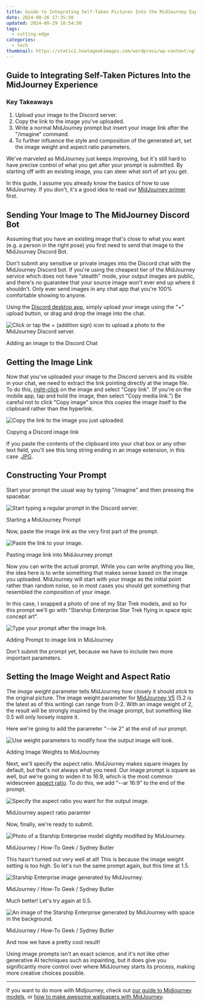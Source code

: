 ```yaml
---
title: Guide to Integrating Self-Taken Pictures Into the MidJourney Experience
date: 2024-08-26 17:35:50
updated: 2024-08-29 10:54:50
tags:
  - cutting-edge
categories:
  - tech
thumbnail: https://static1.howtogeekimages.com/wordpress/wp-content/uploads/2023/07/mj-image-prompt.png
---
```


## Guide to Integrating Self-Taken Pictures Into the MidJourney Experience

### Key Takeaways

1. Upload your image to the Discord server.
2. Copy the link to the image you've uploaded.
3. Write a normal MidJourney prompt but insert your image link after the "/imagine" command.
4. To further influence the style and composition of the generated art, set the image weight and aspect ratio parameters.

 We've marveled as MidJourney just keeps improving, but it's still hard to have precise control of what you get after your prompt is submitted. By starting off with an existing image, you can steer what sort of art you get.

 In this guide, I assume you already know the basics of how to use MidJourney. If you don't, it's a good idea to read our [MidJourney primer](https://howto.techidaily.com/google-play-services-wont-update-12-fixes-are-here-on-motorola-moto-g73-5g-drfone-by-drfone-fix-android-problems-fix-android-problems/) first.

##  Sending Your Image to The MidJourney Discord Bot

 Assuming that you have an existing image that's close to what you want (e.g. a person in the right pose) you first need to send that image to the MidJourney Discord Bot.

 Don't submit any sensitive or private images into the Discord chat with the MidJourney Discord bot. If you're using the cheapest tier of the MidJourney service which does not have "stealth" mode, your output images are public, and there's no guarantee that your source image won't ever end up where it shouldn't. Only ever send images in any chat app that you're 100% comfortable showing to anyone.

 Using the [Discord desktop app](https://extra-lessons.techidaily.com/best-of-the-best-ultimate-list-of-gopro-casings-for-2024/), simply upload your image using the "+" upload button, or drag and drop the image into the chat.

![Click or tap the + (addition sign) icon to upload a photo to the MidJourney Discord server.](https://static1.howtogeekimages.com/wordpress/wp-content/uploads/2023/07/screenshot-2023-07-27-at-13-36-21.png) 

Adding an image to the Discord Chat

##  Getting the Image Link

 Now that you've uploaded your image to the Discord servers and its visible in your chat, we need to extract the link pointing directly at the image file. To do this, [right-click](https://desktop-recording.techidaily.com/updated-the-art-of-recording-fun-6-techniques-to-document-minecraft-for-2024/) on the image and select "Copy link". (If you're on the mobile app, tap and hold the image, then select "Copy media link.") Be careful not to click "Copy image" since this copies the image itself to the clipboard rather than the hyperlink.

![Copy the link to the image you just uploaded.](https://static1.howtogeekimages.com/wordpress/wp-content/uploads/2023/07/screenshot-2023-07-27-at-14-15-22.png) 

Copying a Discord image link

 If you paste the contents of the clipboard into your chat box or any other text field, you'll see this long string ending in an image extension, in this case .[JPG](https://change-location.techidaily.com/ways-to-trade-pokemon-go-from-far-away-on-vivo-y27s-drfone-by-drfone-virtual-android/).

##  Constructing Your Prompt

 Start your prompt the usual way by typing "/imagine" and then pressing the spacebar.

![Start typing a regular prompt in the Discord server.](https://static1.howtogeekimages.com/wordpress/wp-content/uploads/2023/07/screenshot-2023-07-27-at-13-36-28.png) 

Starting a MidJourney Prompt

 Now, paste the image link as the very first part of the prompt.

![Paste the link to your image.](https://static1.howtogeekimages.com/wordpress/wp-content/uploads/2023/07/screenshot-2023-07-27-at-13-36-31.png) 

Pasting image link into MidJourney prompt

 Now you can write the actual prompt. While you can write anything you like, the idea here is to write something that makes sense based on the image you uploaded. MidJourney will start with your image as the initial point rather than random noise, so in most cases you should get something that resembled the composition of your image.

 In this case, I snapped a photo of one of my Star Trek models, and so for this prompt we'll go with "Starship Enterprise Star Trek flying in space epic concept art".

![Type your prompt after the image link.](https://static1.howtogeekimages.com/wordpress/wp-content/uploads/2023/07/screenshot-2023-07-27-at-13-36-46.png) 

Adding Prompt to image link in MidJourney

 Don't submit the prompt yet, because we have to include two more important parameters.

##  Setting the Image Weight and Aspect Ratio

 The _image weight_ parameter tells MidJourney how closely it should stick to the original picture. The image weight parameter for [MidJourney V5](https://instagram-clips.techidaily.com/2024-approved-visual-storytelling-on-social-media-crafting-an-effective-plan/) (5.2 is the latest as of this writing) can range from 0-2\. With an image weight of 2, the result will be strongly inspired by the image prompt, but something like 0.5 will only loosely inspire it.

 Here we're going to add the parameter "--iw 2" at the end of our prompt.

![Use weight parameters to modify how the output image will look.](https://static1.howtogeekimages.com/wordpress/wp-content/uploads/2023/07/screenshot-2023-07-27-at-13-36-52.png) 

Adding Image Weights to MidJourney

 Next, we'll specify the aspect ratio. MidJourney makes square images by default, but that's not always what you need. Our image prompt is square as well, but we're going to widen it to 16:9, which is the most common widescreen [aspect ratio](https://youtube-lab.techidaily.com/gateway-to-youtube-entrepreneurship-the-best-10-easy-to-create-channels/). To do this, we add "--ar 16:9" to the end of the prompt.

![Specify the aspect ratio you want for the output image.](https://static1.howtogeekimages.com/wordpress/wp-content/uploads/2023/07/screenshot-2023-07-27-at-13-37-06.png) 

MidJourney aspect ratio paramter

 Now, finally, we're ready to submit.

![Photo of a Starship Enterprise model slightly modified by MidJourney.](https://static1.howtogeekimages.com/wordpress/wp-content/uploads/2023/07/gendowasright_starship_enterprise_star_trek_flying_in_space_epi_604c28b5-c888-4b76-9500-9373b72c9e18.png) 

MidJourney / How-To Geek / Sydney Butler

 This hasn't turned out very well at all! This is because the image weight setting is too high. So let's run the same prompt again, but this time at 1.5.

![Starship Enterprise image generated by MidJourney.](https://static1.howtogeekimages.com/wordpress/wp-content/uploads/2023/07/gendowasright_starship_enterprise_star_trek_flying_in_space_epi_9bf9a007-76d2-4a6e-a62e-f88ae8120e47.png) 

MidJourney / How-To Geek / Sydney Butler

 Much better! Let's try again at 0.5.

![An image of the Starship Enterprise generated by MidJourney with space in the background.](https://static1.howtogeekimages.com/wordpress/wp-content/uploads/2023/07/gendowasright_starship_enterprise_star_trek_flying_in_space_epi_b3e39e49-1e28-4a03-8089-e08e1b2cb912.png) 

MidJourney / How-To Geek / Sydney Butler

 And now we have a pretty cool result!

 Using image prompts isn't an exact science, and it's not like other generative AI techniques such as inpainting, but it does give you significantly more control over where MidJourney starts its process, making more creative choices possible.

---

 If you want to do more with Midjourney, check out [our guide to Midjourney models](https://instagram-clips.techidaily.com/2024-approved-visual-storytelling-on-social-media-crafting-an-effective-plan/), or [how to make awesome wallpapers with MidJourney](https://youtube-lab.techidaily.com/gateway-to-youtube-entrepreneurship-the-best-10-easy-to-create-channels/).

<ins class="adsbygoogle"
     style="display:block"
     data-ad-format="autorelaxed"
     data-ad-client="ca-pub-7571918770474297"
     data-ad-slot="1223367746"></ins>



<ins class="adsbygoogle"
     style="display:block"
     data-ad-client="ca-pub-7571918770474297"
     data-ad-slot="8358498916"
     data-ad-format="auto"
     data-full-width-responsive="true"></ins>
